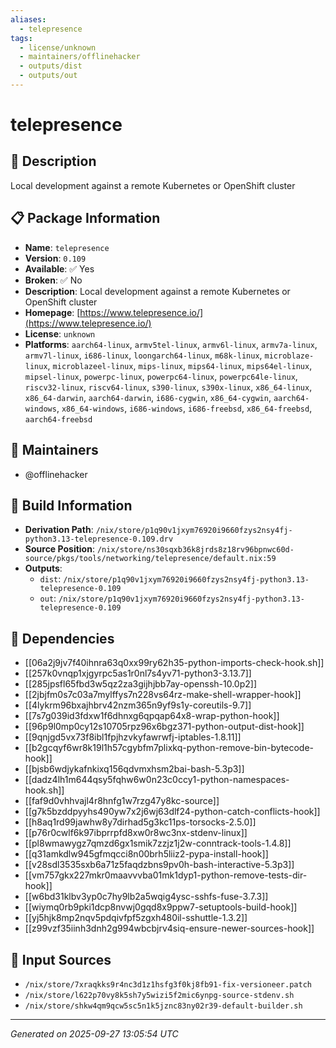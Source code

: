 ```yaml
---
aliases:
  - telepresence
tags:
  - license/unknown
  - maintainers/offlinehacker
  - outputs/dist
  - outputs/out
---
```


# telepresence

## 📝 Description

Local development against a remote Kubernetes or OpenShift cluster

## 📋 Package Information

- **Name**: `telepresence`
- **Version**: `0.109`
- **Available**: ✅ Yes
- **Broken**: ✅ No
- **Description**: Local development against a remote Kubernetes or OpenShift cluster
- **Homepage**: [https://www.telepresence.io/](https://www.telepresence.io/)
- **License**: `unknown`
- **Platforms**: `aarch64-linux`, `armv5tel-linux`, `armv6l-linux`, `armv7a-linux`, `armv7l-linux`, `i686-linux`, `loongarch64-linux`, `m68k-linux`, `microblaze-linux`, `microblazeel-linux`, `mips-linux`, `mips64-linux`, `mips64el-linux`, `mipsel-linux`, `powerpc-linux`, `powerpc64-linux`, `powerpc64le-linux`, `riscv32-linux`, `riscv64-linux`, `s390-linux`, `s390x-linux`, `x86_64-linux`, `x86_64-darwin`, `aarch64-darwin`, `i686-cygwin`, `x86_64-cygwin`, `aarch64-windows`, `x86_64-windows`, `i686-windows`, `i686-freebsd`, `x86_64-freebsd`, `aarch64-freebsd`
## 👥 Maintainers

- @offlinehacker


## 🔧 Build Information

- **Derivation Path**: `/nix/store/p1q90v1jxym76920i9660fzys2nsy4fj-python3.13-telepresence-0.109.drv`
- **Source Position**: `/nix/store/ns30sqxb36k8jrds8z18rv96bpnwc60d-source/pkgs/tools/networking/telepresence/default.nix:59`
- **Outputs**:
  - `dist`:  `/nix/store/p1q90v1jxym76920i9660fzys2nsy4fj-python3.13-telepresence-0.109`
  - `out`:  `/nix/store/p1q90v1jxym76920i9660fzys2nsy4fj-python3.13-telepresence-0.109`

## 🔗 Dependencies

- [[06a2j9jv7f40ihnra63q0xx99ry62h35-python-imports-check-hook.sh]]
- [[257k0vnqp1xjgyrpc5as1r0nl7s4yv71-python3-3.13.7]]
- [[285jpsfl65fbd3w5qz2za3gijhjbb7ay-openssh-10.0p2]]
- [[2jbjfm0s7c03a7mylffys7n228vs64rz-make-shell-wrapper-hook]]
- [[4lykrm96bxajhbrv42nzm365n9yf9s1y-coreutils-9.7]]
- [[7s7g039id3fdxw1f6dhnxg6qpqap64x8-wrap-python-hook]]
- [[96p9l0mp0cy12s10705rpz96x6bgz371-python-output-dist-hook]]
- [[9qnjgd5vx73f8ibl1fpjhzvkyfawrwfj-iptables-1.8.11]]
- [[b2gcqyf6wr8k19l1h57cgybfm7plixkq-python-remove-bin-bytecode-hook]]
- [[bjsb6wdjykafnkixq156qdvmxhsm2bai-bash-5.3p3]]
- [[dadz4lh1m644qsy5fqhw6w0n23c0ccy1-python-namespaces-hook.sh]]
- [[faf9d0vhhvajl4r8hnfg1w7rzg47y8kc-source]]
- [[g7k5bzddpyyhs490yw7x2j6wj63dlf24-python-catch-conflicts-hook]]
- [[h8aq1rd99jawhw8y7dirhad5g3kc11ps-torsocks-2.5.0]]
- [[p76r0cwlf6k97ibprrpfd8xw0r8wc3nx-stdenv-linux]]
- [[pl8wmawygz7qmzd6gx1smik7zzjz1j2w-conntrack-tools-1.4.8]]
- [[q31amkdlw945gfmqcci8n00brh5liiz2-pypa-install-hook]]
- [[v28sdl3535sxb6a71z5faqdzbns9pv0h-bash-interactive-5.3p3]]
- [[vm757gkx227mkr0maavvvba01mk1dyp1-python-remove-tests-dir-hook]]
- [[w6bd31klbv3yp0c7hy9lb2a5wqig4ysc-sshfs-fuse-3.7.3]]
- [[wiymq0rb9pki1dcp8nvwj0gqd8x9ppw7-setuptools-build-hook]]
- [[yj5hjk8mp2nqv5pdqivfpf5zgxh480il-sshuttle-1.3.2]]
- [[z99vzf35iinh3dnh2g994wbcbjrv4siq-ensure-newer-sources-hook]]

## 📁 Input Sources

- `/nix/store/7xraqkks9r4nc3d1z1hsfg3f0kj8fb91-fix-versioneer.patch`
- `/nix/store/l622p70vy8k5sh7y5wizi5f2mic6ynpg-source-stdenv.sh`
- `/nix/store/shkw4qm9qcw5sc5n1k5jznc83ny02r39-default-builder.sh`

---
*Generated on 2025-09-27 13:05:54 UTC*
